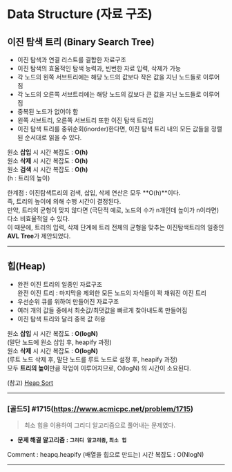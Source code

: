 # Data Structure (자료 구조)

## 이진 탐색 트리 (Binary Search Tree)

* 이진 탐색과 연결 리스트를 결합한 자료구조    
* 이진 탐색의 효율적인 탐색 능력과, 빈번한 자료 입력, 삭제가 가능
* 각 노드의 왼쪽 서브트리에는 해당 노드의 값보다 작은 값을 지닌 노드들로 이루어짐
* 각 노드의 오른쪽 서브트리에는 해당 노드의 값보다 큰 값을 지닌 노드들로 이루어짐
* 중복된 노드가 없어야 함
* 왼쪽 서브트리, 오른쪽 서브트리 또한 이진 탐색 트리임    
* 이진 탐색 트리를 중위순회(inorder)한다면, 이진 탐색 트리 내의 모든 값들을 정렬된 순서대로 읽을 수 있다.


원소 **삽입** 시 시간 복잡도 : **O(h)**   
원소 **삭제** 시 시간 복잡도 : **O(h)**   
원소 **검색** 시 시간 복잡도 : **O(h)**   
(h : 트리의 높이)

한계점 : 이진탐색트리의 검색, 삽입, 삭제 연산은 모두 **O(h)**이다.     
즉, 트리의 높이에 의해 수행 시간이 결정된다.    
만약, 트리의 균형이 맞지 않다면 (극단적 예로, 노드의 수가 n개인데 높이가 n이라면)   
다소 비효율적일 수 있다.      
이 때문에, 트리의 입력, 삭제 단계에 트리 전체의 균형을 맞추는 이진탐색트리의 일종인 **AVL Tree**가 제안되었다.

---

## 힙(Heap)

* 완전 이진 트리의 일종인 자료구조    
완전 이진 트리 : 마지막을 제외한 모든 노드의 자식들이 꽉 채워진 이진 트리
* 우선순위 큐를 위하여 만들어진 자료구조
* 여러 개의 값들 중에서 최솟값/최댓값을 빠르게 찾아내도록 만들어짐
* 이진 탐색 트리와 달리 중복 값 허용

원소 **삽입** 시 시간 복잡도 : **O(logN)**   
(말단 노드에 원소 삽입 후, heapify 과정)   
원소 **삭제** 시 시간 복잡도 : **O(logN)**    
(루트 노드 삭제 후, 말단 노드를 루트 노드로 설정 후, heapify 과정)   
모두 **트리의 높이**만큼 작업이 이루어지므로, O(logN) 의 시간이 소요된다.    

(참고) <a href=../Sort>Heap Sort</a>

---

### [골드5] #1715(https://www.acmicpc.net/problem/1715)

> 최소 힙을 이용하여 그리디 알고리즘으로 풀어내는 문제였다. 

* **문제 해결 알고리즘 : ```그리디 알고리즘```, `최소 힙`**

Comment : heapq.heapify (배열을 힙으로 만드는) 시간 복잡도 : O(NlogN)

---
